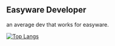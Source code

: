 ## Easyware Developer

an average dev that works for easyware.

[![Top Langs](https://github-readme-stats.vercel.app/api/top-langs/?username=Owner1213&langs_count=8&theme=dracula)](https://github.com/anuraghazra/github-readme-stats)
